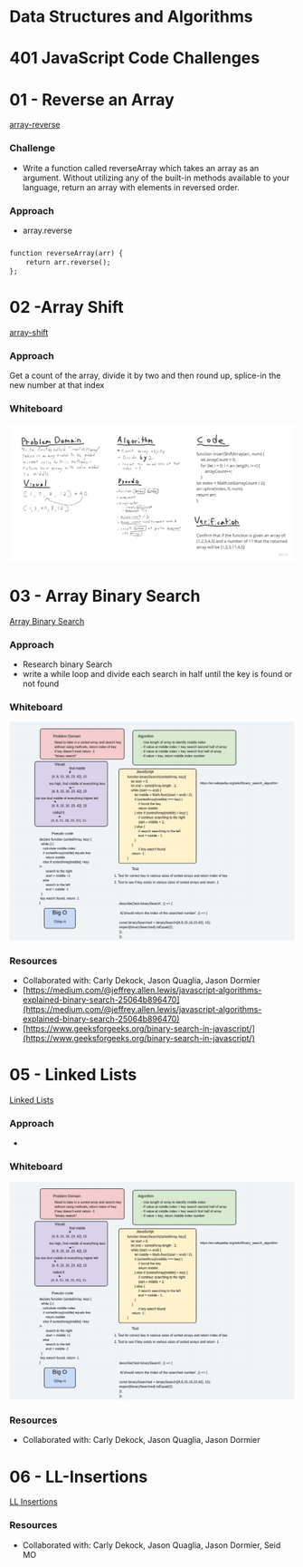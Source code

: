 # Data Structures and Algorithms

# 401 JavaScript Code Challenges

# 01 - Reverse an Array
[array-reverse](challenges/arrayReverse/array-reverse.js)
### Challenge
- Write a function called reverseArray which takes an array as an argument. Without utilizing any of the built-in methods available to your language, return an array with elements in reversed order.

### Approach
- array.reverse

###
```
function reverseArray(arr) {
    return arr.reverse();
};
```

# 02 -Array Shift
[array-shift](challenges/arrayShift/array-shift.js)

### Approach
Get a count of the array, divide it by two and then round up, splice-in the new number at that index

### Whiteboard
![arrayShift](/challenges/arrayShift/arrayShift.jpg)



# 03 - Array Binary Search
[Array Binary Search](challenges/arrayShift/array-shift.js)

### Approach
* Research binary Search
* write a while loop and divide each search in half until the key is found or not found

### Whiteboard
![arrayShift](/challenges/arrayBinarySearch/arrayBinarySearch.jpg)

### Resources
* Collaborated with: Carly Dekock, Jason Quaglia, Jason Dormier
* [https://medium.com/@jeffrey.allen.lewis/javascript-algorithms-explained-binary-search-25064b896470](https://medium.com/@jeffrey.allen.lewis/javascript-algorithms-explained-binary-search-25064b896470)
* [https://www.geeksforgeeks.org/binary-search-in-javascript/](https://www.geeksforgeeks.org/binary-search-in-javascript/)


# 05 - Linked Lists
[Linked Lists](challenges/linkedList/linked-list.js)

### Approach
* 

### Whiteboard
![arrayShift](/challenges/arrayBinarySearch/arrayBinarySearch.jpg)

### Resources
* Collaborated with: Carly Dekock, Jason Quaglia, Jason Dormier




# 06 - LL-Insertions
[LL Insertions](challenges/linkedList/linked-list.js)

### Resources
* Collaborated with: Carly Dekock, Jason Quaglia, Jason Dormier, Seid MO

